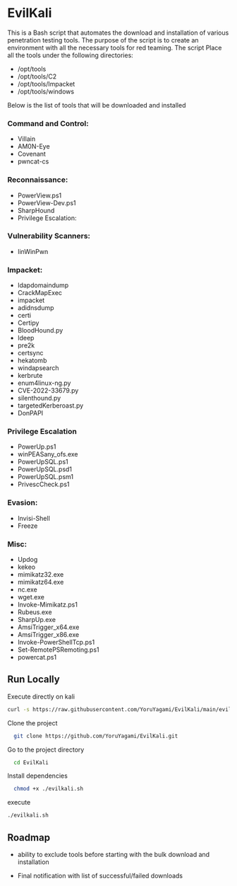 # EvilKali

This is a Bash script that automates the download and installation of various penetration testing tools. 
The purpose of the script is to create an environment with all the necessary tools for red teaming. The script Place all the tools under the following directories: 

- /opt/tools
- /opt/tools/C2
- /opt/tools/Impacket
- /opt/tools/windows

Below is the list of tools that will be downloaded and installed

### Command and Control:
- Villain
- AM0N-Eye
- Covenant
- pwncat-cs

### Reconnaissance:
- PowerView.ps1
- PowerView-Dev.ps1
- SharpHound
- Privilege Escalation:

### Vulnerability Scanners:
- linWinPwn

### Impacket:
- ldapdomaindump
- CrackMapExec
- impacket
- adidnsdump
- certi
- Certipy
- BloodHound.py
- ldeep
- pre2k
- certsync
- hekatomb
- windapsearch
- kerbrute
- enum4linux-ng.py
- CVE-2022-33679.py
- silenthound.py
- targetedKerberoast.py
- DonPAPI

### Privilege Escalation
- PowerUp.ps1
- winPEASany_ofs.exe
- PowerUpSQL.ps1
- PowerUpSQL.psd1
- PowerUpSQL.psm1
- PrivescCheck.ps1

### Evasion:
- Invisi-Shell
- Freeze

### Misc:
- Updog
- kekeo
- mimikatz32.exe
- mimikatz64.exe
- nc.exe
- wget.exe
- Invoke-Mimikatz.ps1
- Rubeus.exe
- SharpUp.exe
- AmsiTrigger_x64.exe
- AmsiTrigger_x86.exe
- Invoke-PowerShellTcp.ps1
- Set-RemotePSRemoting.ps1
- powercat.ps1

## Run Locally

Execute directly on kali

```bash
curl -s https://raw.githubusercontent.com/YoruYagami/EvilKali/main/evilkali.sh | bash
```

Clone the project

```bash
  git clone https://github.com/YoruYagami/EvilKali.git
```

Go to the project directory

```bash
  cd EvilKali
```

Install dependencies

```bash
  chmod +x ./evilkali.sh
```

execute 

```bash
./evilkali.sh
```

## Roadmap

- ability to exclude tools before starting with the bulk download and installation

- Final notification with list of successful/failed downloads

